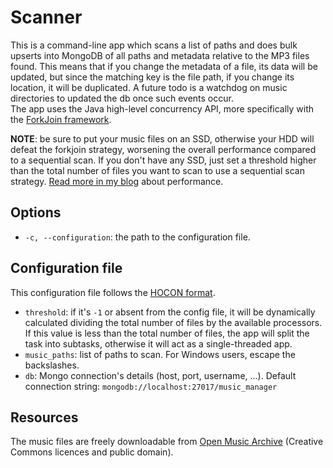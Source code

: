 # Scanner

This is a command-line app which scans a list of paths and does bulk upserts into MongoDB of all paths and metadata
relative to the MP3 files found. This means that if you change the metadata of a file, its data will be updated, but since the matching key is the file path, if you change its location, it will be duplicated. A future todo is a watchdog
on music directories to updated the db once such events occur.  
The app uses the Java high-level concurrency API, more specifically with the [ForkJoin framework](https://docs.oracle.com/javase/tutorial/essential/concurrency/forkjoin.html).
  
**NOTE**: be sure to put your music files on an SSD, otherwise your HDD will defeat the forkjoin strategy, worsening the
overall performance compared to a sequential scan. If you don't have any SSD, just set a threshold higher than the total
number of files you want to scan to use a sequential scan strategy. [Read more in my blog](https://codepuzzling.tumblr.com/post/190842496592/parsing-music-files-in-parallel) about performance.

## Options

* `-c, --configuration`: the path to the configuration file.

## Configuration file

This configuration file follows the [HOCON format](https://github.com/lightbend/config/blob/master/HOCON.md).

* `threshold`: if it's `-1` or absent from the config file, it will be dynamically calculated dividing the total number of files by the available
processors. If this value is less than the total number of files, the app will split the task into subtasks, otherwise it will act as a single-threaded app.
* `music_paths`: list of paths to scan. For Windows users, escape the backslashes.
* `db`: Mongo connection's details (host, port, username, ...). Default connection string: `mongodb://localhost:27017/music_manager`

## Resources

The music files are freely downloadable from [Open Music Archive](http://www.openmusicarchive.org/) (Creative Commons
licences and public domain).
